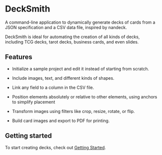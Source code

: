 # DeckSmith

A command-line application to dynamically generate decks of cards from a JSON specification and a CSV data file, inspired by nandeck.

DeckSmith is ideal for automating the creation of all kinds of decks, including TCG decks, tarot decks, business cards, and even slides.

## Features

- Initialize a sample project and edit it instead of starting from scratch.

- Include images, text, and different kinds of shapes.

- Link any field to a column in the CSV file.

- Position elements absolutely or relative to other elements, using anchors to simplify placement

- Transform images using filters like crop, resize, rotate, or flip.

- Build card images and export to PDF for printing.

## Getting started

To start creating decks, check out [Getting Started](DOCS.md/#getting-started).
